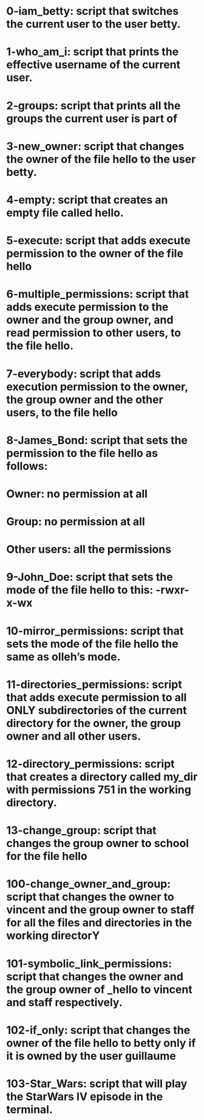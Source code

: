 # 0-iam_betty: script that switches the current user to the user betty.
# 1-who_am_i: script that prints the effective username of the current user.
# 2-groups: script that prints all the groups the current user is part of
# 3-new_owner: script that changes the owner of the file hello to the user betty.
# 4-empty: script that creates an empty file called hello.
# 5-execute: script that adds execute permission to the owner of the file hello
# 6-multiple_permissions: script that adds execute permission to the owner and the group owner, and read permission to other users, to the file hello.
# 7-everybody: script that adds execution permission to the owner, the group owner and the other users, to the file hello
# 8-James_Bond: script that sets the permission to the file hello as follows:
#	Owner: no permission at all
#    	Group: no permission at all
#    	Other users: all the permissions
# 9-John_Doe: script that sets the mode of the file hello to this: -rwxr-x-wx
# 10-mirror_permissions: script that sets the mode of the file hello the same as olleh’s mode.
# 11-directories_permissions: script that adds execute permission to all ONLY subdirectories of the current directory for the owner, the group owner and all other users.
# 12-directory_permissions: script that creates a directory called my_dir with permissions 751 in the working directory.
# 13-change_group: script that changes the group owner to school for the file hello
# 100-change_owner_and_group: script that changes the owner to vincent and the group owner to staff for all the files and directories in the working directorY
# 101-symbolic_link_permissions: script that changes the owner and the group owner of _hello to vincent and staff respectively.
# 102-if_only: script that changes the owner of the file hello to betty only if it is owned by the user guillaume
# 103-Star_Wars: script that will play the StarWars IV episode in the terminal.
